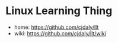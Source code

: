Linux Learning Thing
===

* home: https://github.com/cjdaly/llt
* wiki: https://github.com/cjdaly/llt/wiki

